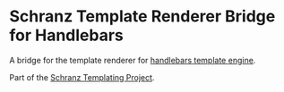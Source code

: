 # Schranz Template Renderer Bridge for Handlebars

A bridge for the template renderer for [handlebars template engine](https://github.com/salesforce/handlebars-php).

Part of the [Schranz Templating Project](https://github.com/schranz-templating/templating).
